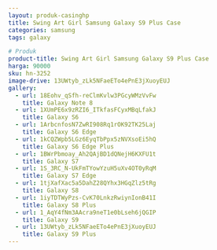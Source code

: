 ```yaml
---
layout: produk-casinghp
title: Swing Art Girl Samsung Galaxy S9 Plus Case
categories: samsung
tags: galaxy

# Produk
product-title: Swing Art Girl Samsung Galaxy S9 Plus Case
harga: 90000
sku: hn-3252
image-drive: 13UWtyb_zLk5NFaeETo4ePnE3jXuoyEUJ
gallery:
  - url: 18Eohv_qSfh-reClmKvlw3PGcyWMzVvFw
    title: Galaxy Note 8
  - url: 1XUmPE6x9zRZI6_ITkfasFCyxMBqLfakJ
    title: Galaxy S6
  - url: 1ArbcnfosN7ZwRI908Rq1rOK92TK25Laj
    title: Galaxy S6 Edge
  - url: 1kCQZWpb5LGz6EyqTbPpx5zNVXsoEi5hQ
    title: Galaxy S6 Edge Plus
  - url: 1BWrPbmoay_Ah2QAjBD1dQNejH6KXFU1t
    title: Galaxy S7
  - url: 1S_3RC_N-UkFmTYowYzuH5uXv4OT0yRqM
    title: Galaxy S7 Edge
  - url: 1tjXafXac5a5DahZ28QYhx3HGqZlz5tRg
    title: Galaxy S8
  - url: 1iyTDTWyPzs-CvK70LnkzRwiynIonB41I
    title: Galaxy S8 Plus
  - url: 1_AqY4fNm3AAcra9neT1e0bLseh6jQGIP
    title: Galaxy S9
  - url: 13UWtyb_zLk5NFaeETo4ePnE3jXuoyEUJ
    title: Galaxy S9 Plus
---
```

